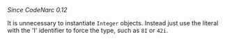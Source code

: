 
*Since CodeNarc 0.12*

It is unnecessary to instantiate `Integer` objects. Instead just use the literal with
the 'I' identifier to force the type, such as `8I` or `42i`.

